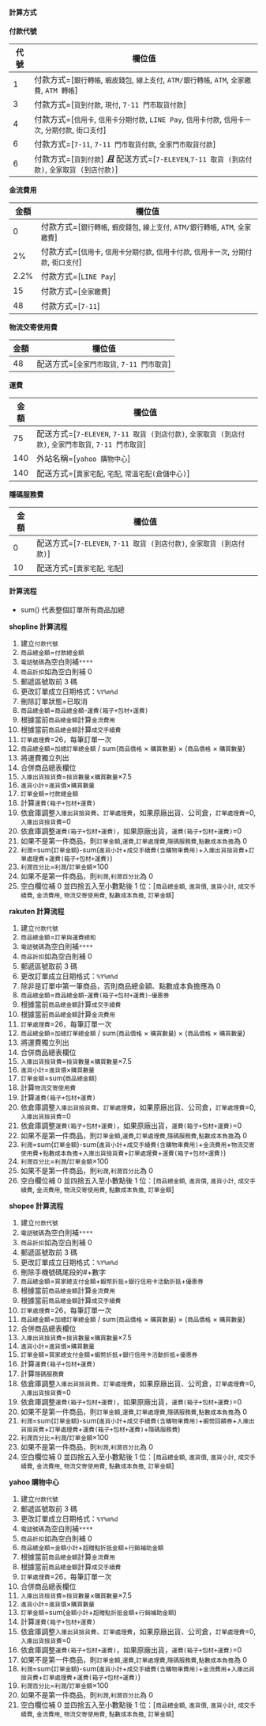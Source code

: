 #### 計算方式

**付款代號**

| 代號 | 欄位值                                                                                                |
| ---- | ----------------------------------------------------------------------------------------------------- |
| 1    | 付款方式=[`銀行轉帳`, `蝦皮錢包`, `線上支付`, `ATM/銀行轉帳`, `ATM`, `全家繳費`, `ATM 轉帳`]          |
| 3    | 付款方式=[`貨到付款`, `現付`, `7-11 門市取貨付款`]                                                    |
| 4    | 付款方式=[`信用卡`, `信用卡分期付款`, `LINE Pay`, `信用卡付款`, `信用卡一次`, `分期付款`, `街口支付`] |
| 6    | 付款方式=[`7-11`, `7-11 門市取貨付款`, `全家門市取貨付款`]                                            |
| 6    | 付款方式=[`貨到付款`] **_且_** 配送方式=[`7-ELEVEN`,`7-11 取貨 (到店付款)`, `全家取貨 (到店付款)`]    |

**金流費用**

| 金額 | 欄位值                                                                                    |
| ---- | ----------------------------------------------------------------------------------------- |
| 0    | 付款方式=[`銀行轉帳`, `蝦皮錢包`, `線上支付`, `ATM/銀行轉帳`, `ATM`, `全家繳費`]          |
| 2%   | 付款方式=[`信用卡`, `信用卡分期付款`, `信用卡付款`, `信用卡一次`, `分期付款`, `街口支付`] |
| 2.2% | 付款方式=[`LINE Pay`]                                                                     |
| 15   | 付款方式=[`全家繳費`]                                                                     |
| 48   | 付款方式=[`7-11`]                                                                         |

**物流交寄使用費**

| 金額 | 欄位值                                     |
| ---- | ------------------------------------------ |
| 48   | 配送方式=[`全家門市取貨`, `7-11 門市取貨`] |

**運費**

| 金額 | 欄位值                                                                                                |
| ---- | ----------------------------------------------------------------------------------------------------- |
| 75   | 配送方式=[`7-ELEVEN`, `7-11 取貨 (到店付款)`, `全家取貨 (到店付款)`, `全家門市取貨`, `7-11 門市取貨`] |
| 140  | 外站名稱=[`yahoo 購物中心`]                                                                           |
| 140  | 配送方式=[`賣家宅配`, `宅配`, `常溫宅配(倉儲中心)`]                                                   |

**隱碼服務費**

| 金額 | 欄位值                                                               |
| ---- | -------------------------------------------------------------------- |
| 0    | 配送方式=[`7-ELEVEN`, `7-11 取貨 (到店付款)`, `全家取貨 (到店付款)`] |
| 10   | 配送方式=[`賣家宅配`, `宅配`]                                        |

#### 計算流程

- sum() 代表整個訂單所有商品加總

**shopline 計算流程**

1. 建立`付款代號`
1. `商品總金額`=`付款總金額`
1. `電話號碼`為空白則補`****`
1. `商品折扣`如為空白則補 0
1. 郵遞區號取前 3 碼
1. 更改訂單成立日期格式：`%Y%m%d`
1. 刪除訂單狀態=已取消
1. `商品總金額`=`商品總金額`-`運費(箱子+包材+運費)`
1. 根據當前`商品總金額`計算`金流費用`
1. 根據當前`商品總金額`計算`成交手續費`
1. `訂單處理費`=26，每筆訂單一次
1. `商品總金額`=`加總訂單總金額` / sum(`商品價格` × `購買數量`) × (`商品價格` × `購買數量`)
1. 將運費獨立列出
1. 合併商品總表欄位
1. `入庫出貨撿貨費`=`撿貨數量`×`購買數量`×7.5
1. `進貨小計`=`進貨價`×`購買數量`
1. `訂單金額`=`付款總金額`
1. 計算`運費(箱子+包材+運費)`
1. 依倉庫調整`入庫出貨撿貨費`、`訂單處理費`，如果原廠出貨、公司倉，`訂單處理費`=0, `入庫出貨撿貨費`=0
1. 依倉庫調整`運費(箱子+包材+運費)`，如果原廠出貨，`運費(箱子+包材+運費)`=0
1. 如果不是第一件商品，則`訂單金額`,`運費`,`訂單處理費`,`隱碼服務費`,`點數成本負擔`為 0
1. `利潤`=sum(`訂單金額`)-sum(`進貨小計`+`成交手續費(含購物車費用)`+`入庫出貨撿貨費`+`訂單處理費`+`運費(箱子+包材+運費)`)
1. `利潤百分比`=`利潤`/`訂單金額`×100
1. 如果不是第一件商品，則`利潤`,`利潤百分比`為 0
1. 空白欄位補 0 並四捨五入至小數點後 1 位：[`商品總金額`, `進貨價`, `進貨小計`, `成交手續費`, `金流費用`, `物流交寄使用費`, `點數成本負擔`, `訂單金額`]

**rakuten 計算流程**

1. 建立`付款代號`
1. `商品總金額`=`訂單與運費總和`
1. `電話號碼`為空白則補`****`
1. `商品折扣`如為空白則補 0
1. 郵遞區號取前 3 碼
1. 更改訂單成立日期格式：`%Y%m%d`
1. 除非是訂單中第一筆商品，否則商品總金額、點數成本負擔應為 0
1. `商品總金額`=`商品總金額`-`運費(箱子+包材+運費)`-`優惠券`
1. 根據當前`商品總金額`計算`成交手續費`
1. 根據當前`商品總金額`計算`金流費用`
1. `訂單處理費`=26，每筆訂單一次
1. `商品總金額`=`加總訂單總金額` / sum(`商品價格` × `購買數量`) × (`商品價格` × `購買數量`)
1. 將運費獨立列出
1. 合併商品總表欄位
1. `入庫出貨撿貨費`=`撿貨數量`×`購買數量`×7.5
1. `進貨小計`=`進貨價`×`購買數量`
1. `訂單金額`=sum(`商品總金額`)
1. 計算`物流交寄使用費`
1. 計算`運費(箱子+包材+運費)`
1. 依倉庫調整`入庫出貨撿貨費`、`訂單處理費`，如果原廠出貨、公司倉，`訂單處理費`=0, `入庫出貨撿貨費`=0
1. 依倉庫調整`運費(箱子+包材+運費)`，如果原廠出貨，`運費(箱子+包材+運費)`=0
1. 如果不是第一件商品，則`訂單金額`,`運費`,`訂單處理費`,`隱碼服務費`,`點數成本負擔`為 0
1. `利潤`=sum(`訂單金額`)-sum(`進貨小計`+`成交手續費(含購物車費用)`+`金流費用`+`物流交寄使用費`+`點數成本負擔`+`入庫出貨撿貨費`+`訂單處理費`+`運費(箱子+包材+運費)`)
1. `利潤百分比`=`利潤`/`訂單金額`×100
1. 如果不是第一件商品，則`利潤`,`利潤百分比`為 0
1. 空白欄位補 0 並四捨五入至小數點後 1 位：[`商品總金額`, `進貨價`, `進貨小計`, `成交手續費`, `金流費用`, `物流交寄使用費`, `點數成本負擔`, `訂單金額`]

**shopee 計算流程**

1. 建立`付款代號`
1. `電話號碼`為空白則補`****`
1. `商品折扣`如為空白則補 0
1. 郵遞區號取前 3 碼
1. 更改訂單成立日期格式：`%Y%m%d`
1. 刪除手機號碼尾段的#+數字
1. `商品總金額`=`買家總支付金額`+`蝦幣折抵`+`銀行信用卡活動折抵`+`優惠券`
1. 根據當前`商品總金額`計算`金流費用`
1. 根據當前`商品總金額`計算`成交手續費`
1. `訂單處理費`=26，每筆訂單一次
1. `商品總金額`=`加總訂單總金額` / sum(`商品價格` × `購買數量`) × (`商品價格` × `購買數量`)
1. 合併商品總表欄位
1. `入庫出貨撿貨費`=`撿貨數量`×`購買數量`×7.5
1. `進貨小計`=`進貨價`×`購買數量`
1. `訂單金額`=`買家總支付金額`+`蝦幣折抵`+`銀行信用卡活動折抵`+`優惠券`
1. 計算`運費(箱子+包材+運費)`
1. 計算`隱碼服務費`
1. 依倉庫調整`入庫出貨撿貨費`、`訂單處理費`，如果原廠出貨、公司倉，`訂單處理費`=0, `入庫出貨撿貨費`=0
1. 依倉庫調整`運費(箱子+包材+運費)`，如果原廠出貨，`運費(箱子+包材+運費)`=0
1. 如果不是第一件商品，則`訂單金額`,`運費`,`訂單處理費`,`隱碼服務費`,`點數成本負擔`為 0
1. `利潤`=sum(`訂單金額`)-sum(`進貨小計`+`成交手續費(含購物車費用)`+`蝦幣回饋券`+`入庫出貨撿貨費`+`訂單處理費`+`運費(箱子+包材+運費)`+`隱碼服務費`)
1. `利潤百分比`=`利潤`/`訂單金額`×100
1. 如果不是第一件商品，則`利潤`,`利潤百分比`為 0
1. 空白欄位補 0 並四捨五入至小數點後 1 位：[`商品總金額`, `進貨價`, `進貨小計`, `成交手續費`, `金流費用`, `物流交寄使用費`, `點數成本負擔`, `訂單金額`]

**yahoo 購物中心**

1. 建立`付款代號`
1. 郵遞區號取前 3 碼
1. 更改訂單成立日期格式：`%Y%m%d`
1. `電話號碼`為空白則補`****`
1. `商品折扣`如為空白則補 0
1. `商品總金額`=`金額小計`+`超贈點折抵金額`+`行銷補助金額`
1. 根據當前`商品總金額`計算`金流費用`
1. 根據當前`商品總金額`計算`成交手續費`
1. `訂單處理費`=26，每筆訂單一次
1. 合併商品總表欄位
1. `入庫出貨撿貨費`=`撿貨數量`×`購買數量`×7.5
1. `進貨小計`=`進貨價`×`購買數量`
1. `訂單金額`=sum(`金額小計`+`超贈點折抵金額`+`行銷補助金額`)
1. 計算`運費(箱子+包材+運費)`
1. 依倉庫調整`入庫出貨撿貨費`、`訂單處理費`，如果原廠出貨、公司倉，`訂單處理費`=0, `入庫出貨撿貨費`=0
1. 依倉庫調整`運費(箱子+包材+運費)`，如果原廠出貨，`運費(箱子+包材+運費)`=0
1. 如果不是第一件商品，則`訂單金額`,`運費`,`訂單處理費`,`隱碼服務費`,`點數成本負擔`為 0
1. `利潤`=sum(`訂單金額`)-sum(`進貨小計`+`成交手續費(含購物車費用)`+`金流費用`+`入庫出貨撿貨費`+`訂單處理費`+`運費(箱子+包材+運費)`)
1. `利潤百分比`=`利潤`/`訂單金額`×100
1. 如果不是第一件商品，則`利潤`,`利潤百分比`為 0
1. 空白欄位補 0 並四捨五入至小數點後 1 位：[`商品總金額`, `進貨價`, `進貨小計`, `成交手續費`, `金流費用`, `物流交寄使用費`, `點數成本負擔`, `訂單金額`]
